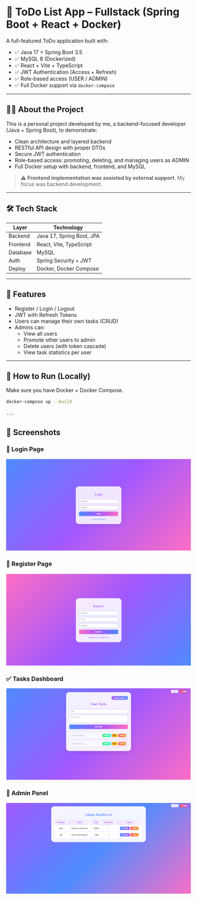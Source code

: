 # 📝 ToDo List App – Fullstack (Spring Boot + React + Docker)

A full-featured ToDo application built with:

- ✅ Java 17 + Spring Boot 3.5
- ✅ MySQL 8 (Dockerized)
- ✅ React + Vite + TypeScript
- ✅ JWT Authentication (Access + Refresh)
- ✅ Role-based access (USER / ADMIN)
- ✅ Full Docker support via `docker-compose`

---

## 👨‍💻 About the Project

This is a personal project developed by me, a backend-focused developer (Java + Spring Boot), to demonstrate:

- Clean architecture and layered backend
- RESTful API design with proper DTOs
- Secure JWT authentication
- Role-based access: promoting, deleting, and managing users as ADMIN
- Full Docker setup with backend, frontend, and MySQL

> ⚠️ **Frontend implementation was assisted by external support**. My focus was backend development.

---

## 🛠️ Tech Stack

| Layer     | Technology                 |
|-----------|----------------------------|
| Backend   | Java 17, Spring Boot, JPA  |
| Frontend  | React, Vite, TypeScript    |
| Database  | MySQL                      |
| Auth      | Spring Security + JWT      |
| Deploy    | Docker, Docker Compose     |

---

## 🧪 Features

- Register / Login / Logout
- JWT with Refresh Tokens
- Users can manage their own tasks (CRUD)
- Admins can:
  - View all users
  - Promote other users to admin
  - Delete users (with token cascade)
  - View task statistics per user

---

## 🚀 How to Run (Locally)

Make sure you have Docker + Docker Compose.

```bash
docker-compose up --build

---
```

## 📸 Screenshots

### 🔐 Login Page
![Login](./screenshots/login.png)

### 🔐 Register Page
![Regitser](./screenshots/register.png)

### ✅ Tasks Dashboard
![Tasks](./screenshots/tasks-dashboard.png)

### 👑 Admin Panel
![Admin](./screenshots/admin.png)
